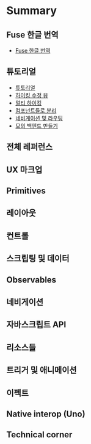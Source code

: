 # Summary

## Fuse 한글 번역
* [Fuse 한글 번역](README.md)

<!--
## Fuse 기본 사항
* [Fuse 기본 사항](a_Fuse Basics/00_Fuse_Basics.md)
* [지원되는 플랫폼](a_Fuse Basics/01_Supported_platforms.md)
* [설치](a_Fuse Basics/02_Installation.md)
* [퀵 스타트](a_Fuse Basics/03_Quickstart.md)
* [미리보기 및 내보내기](a_Fuse Basics/04_Preview_and_export.md)
* [컴포넌트 생성](a_Fuse Basics/05_Creating_components.md)
* [기능 미리보기](a_Fuse Basics/06_Feature_overview.md)
* [자주 묻는 질문](a_Fuse Basics/07_FAQ.md)
* [기능 개요](a_Fuse Basics/08_Feature_status.md)
* [커뮤니티 패키지들](a_Fuse Basics/09_Community_packages.md)
-->

## 튜토리얼
* [튜토리얼](b_Tutorial/00_Tutorial.md)
* [하이킹 수정 뷰](b_Tutorial/01_Edit_Hike_view.md)
* [멀티 하이킹](b_Tutorial/02_Multiple_hikes.md)
* [컴포넌트들로 분리](b_Tutorial/03_Splitting_up_components.md)
* [네비게이션 및 라우팅](b_Tutorial/04_Navigation_and_routing.md)
* [모의 백엔드 만들기](b_Tutorial/05_Mocking_our_Backend.md)

<!-- 
* [룩앤필 수정](b_Tutorial/06_Tweaking_the_look_and_feel.md)
* [스플래시 화면](b_Tutorial/07_Splash_screen.md)
* [결론](b_Tutorial/08_Final_thoughts.md)
-->

## 전체 레퍼런스

## UX 마크업

## Primitives

## 레이아웃

## 컨트롤

## 스크립팅 및 데이터

## Observables

## 네비게이션

## 자바스크립트 API

## 리소스들

## 트리거 및 애니메이션

## 이펙트

## Native interop \(Uno\)

## Technical corner

